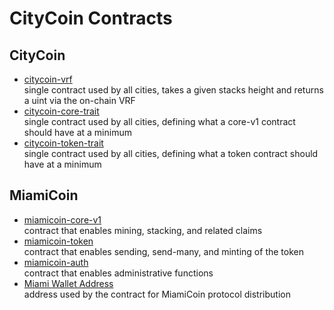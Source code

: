 # CityCoin Contracts

## CityCoin

* [citycoin-vrf](https://explorer.stacks.co/txid/0x6e18dbc3a687270a7015ebef73a590d4f066538b41bf7cb7c8d7d891b6442964)\
  single contract used by all cities, takes a given stacks height and returns a uint via the on-chain VRF
* [citycoin-core-trait](https://explorer.stacks.co/txid/0x9751f503896ca13ba797e119d1b62d990b854bee3a63301e737fa9d3ebf8ffa6)\
  single contract used by all cities, defining what a core-v1 contract should have at a minimum
* [citycoin-token-trait](https://explorer.stacks.co/txid/0xf64fedb420622d0403154465c176e06ecbbed306ec2337f9fb8f7bbe6c6a8575)\
  single contract used by all cities, defining what a token contract should have at a minimum

## MiamiCoin

* [miamicoin-core-v1](https://explorer.stacks.co/txid/0x224eb853ab072591c382b1c917136dcdd6590df80ab646bfed432d779612258f?chain=mainnet)\
  contract that enables mining, stacking, and related claims
* [miamicoin-token](https://explorer.stacks.co/txid/0xc513b769c261233865c43f101438bd6359636ecacfe34576e6424d6c2629174e?chain=mainnet)\
  contract that enables sending, send-many, and minting of the token
* [miamicoin-auth](https://explorer.stacks.co/txid/0x3c9303ada7f0dbf6f814722cb4a6c13752f187bde0b800bd6f84a342505e006b?chain=mainnet)\
  contract that enables administrative functions
* [Miami Wallet Address](https://explorer.stacks.co/address/SM2MARAVW6BEJCD13YV2RHGYHQWT7TDDNMNRB1MVT?chain=mainnet)\
  address used by the contract for MiamiCoin protocol distribution
